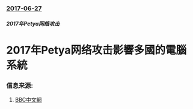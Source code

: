 ### [2017-06-27](/zh/news/2017/06/27/index.md)

##### 2017年Petya网络攻击
# 2017年Petya网络攻击影響多國的電腦系統 




### 信息来源:

1. [BBC中文網](http://www.bbc.com/zhongwen/simp/world-40425320)
